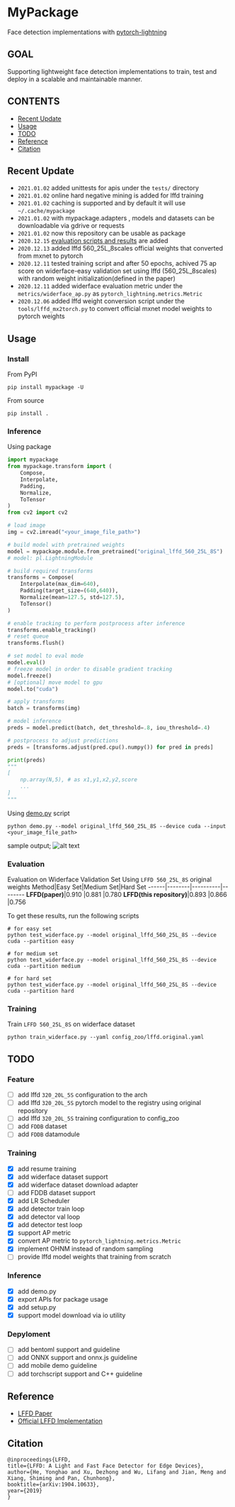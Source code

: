 # MyPackage
Face detection implementations with [pytorch-lightning](https://www.pytorchlightning.ai/)

## GOAL
Supporting lightweight face detection implementations to train, test and deploy in a scalable and maintainable manner.

## CONTENTS
- [Recent Update](#recent-update)
- [Usage](#usage)
- [TODO](#todo)
- [Reference](#reference)
- [Citation](#citation)

## Recent Update
* `2021.01.02` added unittests for apis under the `tests/` directory
* `2021.01.02` online hard negative mining is added for lffd training
* `2021.01.02` caching is supported and by default it will use `~/.cache/mypackage`
* `2021.01.02` with mypackage.adapters , models and datasets can be downloadable via gdrive or requests
* `2021.01.02` now this repository can be usable as package
* `2020.12.15` [evaluation scripts and results](#evaluation) are added
* `2020.12.13` added lffd 560_25L_8scales official weights that converted from mxnet to pytorch
* `2020.12.11` tested training script and after 50 epochs, achived 75 ap score on widerface-easy validation set using lffd (560_25L_8scales) with random weight initialization(defined in the paper)
* `2020.12.11` added widerface evaluation metric under the `metrics/widerface_ap.py` as `pytorch_lightning.metrics.Metric`
* `2020.12.06` added lffd weight conversion script under the `tools/lffd_mx2torch.py` to convert official mxnet model weights to pytorch weights

## Usage
### Install
From PyPI
```
pip install mypackage -U
```

From source
```
pip install .
```

### Inference
Using package
```python
import mypackage
from mypackage.transform import (
    Compose,
    Interpolate,
    Padding,
    Normalize,
    ToTensor
)
from cv2 import cv2

# load image
img = cv2.imread("<your_image_file_path>")

# build model with pretrained weights
model = mypackage.module.from_pretrained("original_lffd_560_25L_8S")
# model: pl.LightningModule

# build required transforms
transforms = Compose(
    Interpolate(max_dim=640),
    Padding(target_size=(640,640)),
    Normalize(mean=127.5, std=127.5),
    ToTensor()
)

# enable tracking to perform postprocess after inference 
transforms.enable_tracking()
# reset queue
transforms.flush()

# set model to eval mode
model.eval()
# freeze model in order to disable gradient tracking
model.freeze()
# [optional] move model to gpu
model.to("cuda")

# apply transforms
batch = transforms(img)

# model inference
preds = model.predict(batch, det_threshold=.8, iou_threshold=.4)

# postprocess to adjust predictions
preds = [transforms.adjust(pred.cpu().numpy()) for pred in preds]

print(preds)
"""
[
    np.array(N,5), # as x1,y1,x2,y2,score
    ...
]
"""
```

Using [demo.py](/demo.py) script
```
python demo.py --model original_lffd_560_25L_8S --device cuda --input <your_image_file_path>
```
sample output;
![alt text](resources/friends.jpg)

### Evaluation
Evaluation on Widerface Validation Set Using `LFFD 560_25L_8S` original weights
Method|Easy Set|Medium Set|Hard Set
------|--------|----------|--------
**LFFD(paper)**|0.910     |0.881       |0.780
**LFFD(this repository)**|0.893     |0.866       |0.756

To get these results, run the following scripts
```
# for easy set
python test_widerface.py --model original_lffd_560_25L_8S --device cuda --partition easy

# for medium set
python test_widerface.py --model original_lffd_560_25L_8S --device cuda --partition medium

# for hard set
python test_widerface.py --model original_lffd_560_25L_8S --device cuda --partition hard
```

### Training
Train `LFFD 560_25L_8S` on widerface dataset
```
python train_widerface.py --yaml config_zoo/lffd.original.yaml
```

## TODO
### Feature
- [ ] add lffd `320_20L_5S` configuration to the arch
- [ ] add lffd `320_20L_5S` pytorch model to the registry using original repository
- [ ] add lffd `320_20L_5S` training configuration to config_zoo
- [ ] add `FDDB` dataset
- [ ] add `FDDB` datamodule

### Training
- [x] add resume training
- [x] add widerface dataset support
- [x] add widerface dataset download adapter
- [ ] add FDDB dataset support
- [x] add LR Scheduler
- [x] add detector train loop
- [x] add detector val loop
- [x] add detector test loop
- [x] support AP metric
- [x] convert AP metric to `pytorch_lightning.metrics.Metric`
- [x] implement OHNM instead of random sampling
- [ ] provide lffd model weights that training from scratch

### Inference
- [x] add demo.py
- [x] export APIs for package usage
- [x] add setup.py
- [x] support model download via io utility

### Depyloment
- [ ] add bentoml support and guideline
- [ ] add ONNX support and onnx.js guideline
- [ ] add mobile demo guideline
- [ ] add torchscript support and C++ guideline

## Reference
- [LFFD Paper](https://arxiv.org/pdf/1904.10633.pdf)
- [Official LFFD Implementation](https://github.com/YonghaoHe/A-Light-and-Fast-Face-Detector-for-Edge-Devices)

## Citation
```
@inproceedings{LFFD,
title={LFFD: A Light and Fast Face Detector for Edge Devices},
author={He, Yonghao and Xu, Dezhong and Wu, Lifang and Jian, Meng and Xiang, Shiming and Pan, Chunhong},
booktitle={arXiv:1904.10633},
year={2019}
}
```
